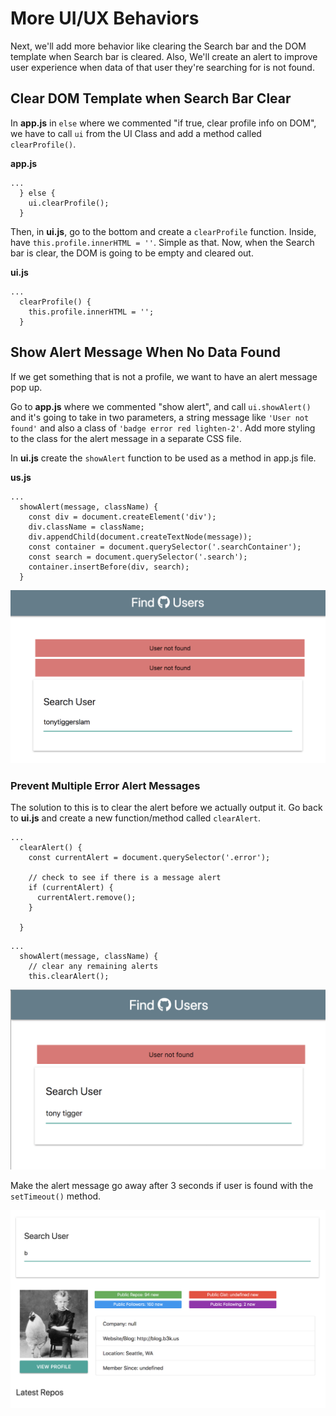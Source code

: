 # More UI/UX Behaviors

Next, we'll add more behavior like clearing the Search bar and the DOM template when Search bar is cleared. Also, We'll create an alert to improve user experience when data of that user they're searching for is not found.

## Clear DOM Template when Search Bar Clear

In **app.js** in ```else``` where we commented "if true, clear profile info on DOM", we have to call ```ui``` from the UI Class and add a method called ```clearProfile()```. 

**app.js**
```
...
  } else {
    ui.clearProfile();
  }
```

Then, in **ui.js**, go to the bottom and create a ```clearProfile``` function. Inside, have ```this.profile.innerHTML = ''```. Simple as that. Now, when the Search bar is clear, the DOM is going to be empty and cleared out.

**ui.js**
```
...
  clearProfile() {
    this.profile.innerHTML = '';
  }
```

## Show Alert Message When No Data Found

If we get something that is not a profile, we want to have an alert message pop up.

Go to **app.js** where we commented "show alert", and call ```ui.showAlert()``` and it's going to take in two parameters, a string message like ```'User not found'``` and also a class of ```'badge error red lighten-2'```. Add more styling to the class for the alert message in a separate CSS file.

In **ui.js** create the ```showAlert``` function to be used as a method in app.js file.

**us.js**
```
...
  showAlert(message, className) {
    const div = document.createElement('div');
    div.className = className;
    div.appendChild(document.createTextNode(message));
    const container = document.querySelector('.searchContainer');
    const search = document.querySelector('.search');
    container.insertBefore(div, search);
  }
```

<kbd>![alt text](img/errormsg.png "screenshot")</kbd>

### Prevent Multiple Error Alert Messages

The solution to this is to clear the alert before we actually output it. Go back to **ui.js** and create a new function/method called ```clearAlert```.

```
...
  clearAlert() {
    const currentAlert = document.querySelector('.error');

    // check to see if there is a message alert
    if (currentAlert) {
      currentAlert.remove();
    }

  }
```


```
...
  showAlert(message, className) {
    // clear any remaining alerts
    this.clearAlert();
```

<kbd>![alt text](img/norepeatalert.png "screenshot")</kbd>

Make the alert message go away after 3 seconds if user is found with the ```setTimeout()``` method.

<kbd>![alt text](img/found.png "screenshot")</kbd>